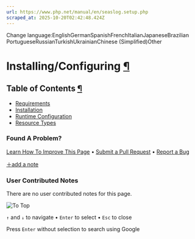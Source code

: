 ```yaml
---
url: https://www.php.net/manual/en/seaslog.setup.php
scraped_at: 2025-10-20T02:42:48.424Z
---
```


Change language:EnglishGermanSpanishFrenchItalianJapaneseBrazilian PortugueseRussianTurkishUkrainianChinese (Simplified)Other

# Installing/Configuring [¶](https://www.php.net/manual/en/seaslog.setup.php\#seaslog.setup)

## Table of Contents [¶](https://www.php.net/manual/en/seaslog.setup.php\#seaslog.setup)

- [Requirements](https://www.php.net/manual/en/seaslog.requirements.php)
- [Installation](https://www.php.net/manual/en/seaslog.installation.php)
- [Runtime Configuration](https://www.php.net/manual/en/seaslog.configuration.php)
- [Resource Types](https://www.php.net/manual/en/seaslog.resources.php)

### Found A Problem?

[Learn How To Improve This Page](https://github.com/php/doc-base/blob/master/README.md "This will take you to our contribution guidelines on GitHub")
•
[Submit a Pull Request](https://github.com/php/doc-en/blob/master/reference/seaslog/setup.xml)
•
[Report a Bug](https://github.com/php/doc-en/issues/new?body=From%20manual%20page:%20https:%2F%2Fphp.net%2Fseaslog.setup%0A%0A---)

[＋add a note](https://www.php.net/manual/add-note.php?sect=seaslog.setup&repo=en&redirect=https://www.php.net/manual/en/seaslog.setup.php)

### User Contributed Notes

There are no user contributed notes for this page.

![To Top](https://www.php.net/images/to-top@2x.png)

`↑` and `↓` to navigate •
`Enter` to select •
`Esc` to close


Press `Enter` without
selection to search using Google